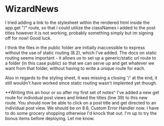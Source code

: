 # WizardNews

I tried adding a link to the stylesheet within the rendered html inside the app.get "/" route, so that i could utilize the classNames i added to the post titles however it is not working, probably something simply but im signing off for now! Good luck.

I think the files in the public folder are initially inaccessible to express without the use of static routing (8.2), which I've added.
The docs on static routing seems important -  it allows us to set up a generic/static url route to a folder (in this case public) so that we can serve up and get whatever we want from that folder, without having to write a unique route for each. 

Also in regards to the styling sheet, it was missing a closing '/' at the end, it still wouldn't have worked since static routing wasn't implented yet though.

**Writing this an hour or so after my first set of notes^
I've added a new get route for individual post views and linked the titles (line 39) to this new route. 
You should now be able to click on a post title and get directed to an individual post view. 
We should be on 8.6, Custom Error Handler now. I have to do some grocery shopping otherwise I'd knock that out. 
I'm up to try the bonus items before deploying. Let me know. 